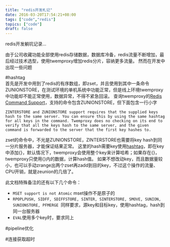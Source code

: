 ```yaml
---
title: "redis开发札记"
date: 2016-03-20T17:54:21+08:00
tags: ["code","redis"]
topics: ["code"]
draft: false
---
```


redis开发躺坑记录...

<!--more-->

由于公司收藏功能全部使用redis存储数据，数据库冷备，redis流量不断增加，最后经过技术选型，使用twemproxy增加redis分片，容纳更多流量。
然而在开发中出现一些问题

#hashtag       
首先是开发中用到了redis的有序数组，即zset，并且使用到其中一条命令ZUNIONSTORE，在测试环境的单机系统中功能正常，但是线上环境twemproxy中功能却不能正常使用，数据异常，不得不紧急回滚。
查询twemproxy的[Redis Command Support](https://github.com/twitter/twemproxy/blob/master/notes/redis.md)，支持的命令包含ZUNIONSTORE，但下面包含一行小字
```
ZINTERSTORE and ZUNIONSTORE support requires that the supplied keys hash to the same server. You can ensure this by using the same hashtag for all keys in the command. Twemproxy does no checking on its end to verify that all the keys hash to the same server, and the given command is forwarded to the server that the first key hashes to.
```
zset的命令中，不光是ZUNIONSTORE，ZINTERSTORE也需要将key hash到同一分片服务器，才能保证结果正常。
这里的hash需要key使用[hashtag](https://github.com/twitter/twemproxy/blob/master/notes/recommendation.md#hash-tags)，即在key中添加{}，默认情况下，twemproxy会使用整个key来计算哈希；如果存在{}，twemproxy只使用{}内的数据，计算hash值。
如果不想改动key，而且数据量较小，也可以手动zrange出两个zset再zadd到目的key，不过这个操作的流量、CPU开销，就是zeunion的几倍了。

此文档特殊备注的还有以下几个命令： 

* `MSET support is not Atomic` mset操作不是原子的 
* `RPOPLPUSH, SIDFF, SDIFFSTORE, SINTER, SINTERSTORE, SMOVE, SUNION, SUNIONSTORE, PFMERGE `同样要求，源key和目标key，使用hashtag，hash到同一台服务器
* `EVAL`使用多个key时，要求同上


#pipeline优化


#连接获取超时

















